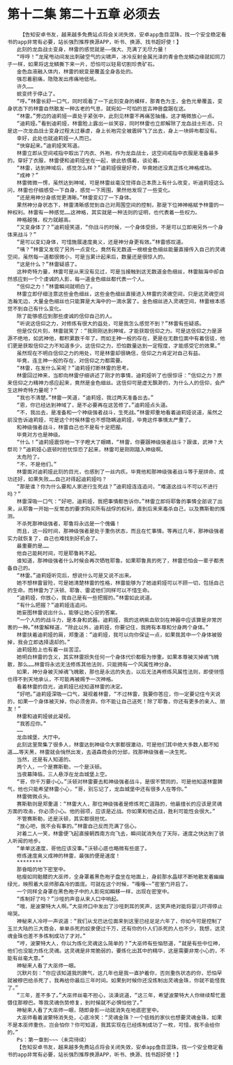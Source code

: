 # 第十二集 第二十五章 必须去
        【告知安卓书友，越来越多免费站点将会关闭失效，安卓app鱼目混珠，找一个安全稳定看书的app非常有必要，站长强烈推荐换源APP，听书、换源、找书超好使！】
       此刻的龙血战士变身，林雷的感觉就是——强大、充满了无尽力量！
       “呼呼！”龙尾甩动间发出刺破空气的尖啸声，冰冷反射金属光泽的青金色龙鳞边缘就如同刀子一样，如果将这龙鳞撕下来一片，恐怕可以轻易切割珍贵矿石。
       金色血液融入体内，林雷的蜕变是覆盖全身各处的。
       强忍着剧痛，隐隐发出疼痛地低吼。
       许久……
       蜕变终于停止了。
       “呼。”林雷长舒一口气，同时观看了一下此刻变身的模样，那青色为主，金色光晕覆盖，变身状态下的林雷自然散发一种古老的气息，就宛如一可怕的亘古神兽盘踞在这。
       “林雷。”旁边的迪莉娅一直处于紧张中，此刻见林雷不再痛苦抽搐，这才略微放心一点。
       “迪莉娅。”看到迪莉娅，林雷脸上露出一丝笑容，同时林雷也立即解除了龙血战士形态，只是这一次龙血战士变身过程太过暴虐，身上长袍完全被震碎飞了出去，身上一块碎布都没有。
       幸好，此处也就迪莉娅一人而已。
       “快穿起来。”迪莉娅笑骂道。
       林雷立即从空间戒指中取出了内衣、外袍，作为龙血战士，这空间戒指中衣服是准备最多的。穿好了衣服，林雷便和迪莉娅坐在一起，彼此依偎着，谈论着。
       “林雷，达到神域后，感觉怎么样？”迪莉娅很是好奇，毕竟她还没真正炼化神格成功。
       “成神？”
       林雷微微一愣，虽然达到神域，可是林雷丝毫没觉得自己本质上有什么改变，听迪莉娅这么问，林雷也仔细感受一下自身，感觉一下周围，果然他发现了一些变化。
       “还是用神分身感觉更清晰。”林雷变幻了一下身体。
       果然神分身状态下，林雷清晰感觉到自己对周围空间的控制，那是下位神神格赋予林雷的一种权利。林雷有一种感觉……这神格，其实就是一种法则的证明，也代表着一些权力。
       神格越强，权力就越高。
       “又变身体了？”迪莉娅笑道，“你战斗的时候，一个身体受损，不是可以立即用另外一个身体来战斗？”
       “是可以变幻身体，可惜施展速度奥义，还是神分身更有效。”林雷感叹道。
       “咦？”林雷又发现了另外一点变化，竟然有无数道一根根金色细丝能量直接传入自己的灵魂空间，虽然每一道都很微小，可是当累计起来后，数量还是很惊人的。
       “这是什么？”林雷疑惑了。
       这种奇特力量，林雷可是从来没有见过，可是当接触到这无数道金色细丝，林雷脑海中却自然感应到一个个虔诚的人影，每一道金色细丝都代表一个人。
       “信仰之力！”林雷瞬间就明白了。
       林雷立即仔细注意这些金色细丝，这些金色细丝直接进入林雷的灵魂空间，只是这灵魂空间浩瀚无边，大量金色细丝也只能算是大海中的一滴水罢了。金色细丝进入灵魂空间，林雷根本感觉不到自己有什么变化。
       除了能够感应到那些虔诚的信仰自己的人。
       “听说这信仰之力，对修炼有很大的益处，可是我怎么感觉不到？”林雷有些疑惑。
       但是仅仅片刻，林雷就笑了：“我刚刚达到神域，才能获取信仰之力。可是这信仰之力是源源不绝地，如武神他，都积累数千年了。而如主神一般的存在，更是在无数位面中有着信徒，他们更是获取信仰之力不知道多少。这信仰之力，恐怕数量达到一定程度，才能感受它的效果。”
       虽然现在不明白信仰之力的用处，可是林雷却很确信，信仰之力肯定对自己有益。
       毕竟，连主神一般的存在，对信仰之力都需要。
       “林雷，在发什么呆呢？”迪莉娅打断林雷的思考。
       林雷回过神来，当即向林雷仔细讲述了刚才的事情，迪莉娅听了也很惊讶：“信仰之力？原来信仰之力精神力感应起来，竟然是金色细丝。这信仰可是虚无飘渺的，为什么人的信仰，会产生这种奇特力量呢？”
       “我也不清楚。”林雷一笑道，“迪莉娅，我过两天准备出去。”
       “恩，你已经达到神域了，是不必要再在这苦修了。”迪莉娅点头道。
       “不，我出去，是准备和一个神级强者战斗，生死战。”林雷郑重地看着迪莉娅说道，虽然之前没告诉迪莉娅，可是这个时候林雷也不想隐瞒迪莉娅，毕竟这件事情太严重了。
       和神级强者战斗，林雷自己也不是有十足把握。
       毕竟对方也是神级。
       “什么！”迪莉娅震惊地一下子瞪大了眼睛，“林雷，你要跟神级强者战斗？跟谁，武神？大祭司？”迪莉娅心底顿时担忧惊恐了起来，林雷可是刚刚踏入神级啊。
       太危险了。
       “不，不是他们。”
       林雷面对迪莉娅此刻的目光，也感到了一丝内疚。毕竟他和那神级强者战斗等于是拼命，成功还好，如果失败……自己对得起迪莉娅吗？
       “那是谁？你为什么要和人家进行生死战？”迪莉娅连连追问，“难道这战斗不可以不进行吗？”
       林雷深吸一口气：“好吧，迪莉娅，我把事情都告诉你。”林雷立即将耶鲁的事情全部说了出来，从耶鲁一开始一反常态的要求购买所有战俘的权利，直到后来来毒杀自己，以及赛斯勒的推测。
       不杀死那神级强者，耶鲁将永远是一个傀儡！
       而且，这一段时间，那神级强者是处于重伤状态，而且在忙事情。等再过几年，那神级强者实力就恢复了，自己也难找到好机会了。
       最重要的是……
       他自己能耗时间，可是耶鲁耗不起。
       谁知道，那神级强者什么时候会再次牺牲耶鲁。如果耶鲁真的死了，林雷恐怕会一辈子都责备自己的。
       “林雷。”迪莉娅听完后，想说什么可是又说不出来。
       她不想林雷冒险，可是她清楚林雷的性格，林雷能够为了她迪莉娅可以不顾一切，包括自己的生命。而林雷为了沃顿、耶鲁、雷诺他们同样可以不惜生命。
       “迪莉娅，你放心，我自己是有一些把握的。”林雷如此说道。
       “有什么把握？”迪莉娅连追问。
       她妄图林雷说出什么，能够让她心安的答案。
       “一个人的的战斗力，是本身和武器。迪莉娅，我的这柄紫血软剑在神器中应该算是非常厉害的一种。”林雷解释道，“除此以外，迪莉娅，你要记住，我拥有本尊和分身两个身体。”
       林雷扶着迪莉娅的肩，郑重道：“迪莉娅，我可以向你保证一点，如果我其中一个身体被毁掉，我会立即选择退却的。”
       迪莉娅脸上也有着一丝苦涩。
       她明白林雷的含义，其实林雷损失任何一个身体代价都极为惨重。如果本尊被灭掉魂飞魄散，那么……林雷将永远无法修炼其他法则，只能拥有一个风属性神分身。
       如果，神分身被灭掉魂飞魄散，那也是永远的失去，以后无法再修炼风属性法则，即使领悟也得不到天地承认，不可能再被赐予一次神格。
       看着林雷的目光，迪莉娅已经知道林雷的决定。
       “好吧。”迪莉娅深吸一口气，凝视着林雷，“不过林雷，我要你答应，你一定要记住今天说的，如果一个身体被灭掉，你必须舍弃。你不能让自己送死！除了耶鲁，你还有更多的亲人、朋友！”
       林雷和迪莉娅彼此凝视。
       “我答应你。”
       ……
       龙血城堡，大厅中。
       此刻这里聚集了很多人，林雷达到神级令大家都很激动，可是他们其中绝大多数人都不知道……等天黑，林雷就会悄然出发，去道森商会的分部，找那神级强者一决生死。
       当然，还是有人知道的。
       两个人，一个是赛斯勒，一个是沃顿。
       当夜幕降临，三人悬浮在龙血城堡上空。
       “哥，你千万要小心。”沃顿对林雷要去和神级强者战斗，是很不赞同的，可是他知道林雷脾气，他也只能希望林雷小心，“哥，别忘记了，龙血城堡中还有很多人在等你。”
       林雷微微点头。
       赛斯勒则是郑重道：“林雷大人，那位神级强者是修炼死亡道路的，他最擅长的应该是灵魂方面的攻击，你必须小心。他的弱项，应该是近战。你如果和他近战，胜利可能性会很大。”
       不管赛斯勒，还是沃顿，其实都很担忧。
       “放心吧，我不会有事的。”林雷自己反而充满了信心。
       对着二人一笑，林雷便飞起直接朝西南方向飞去，瞬间就消失在了天际，速度之快达到了骇人听闻的地步。
       “单单这速度，哥他应该没事。”沃顿心底也略微有些底了。
       修炼速度奥义成神的林雷，最强的便是速度！
       ********
       那昏暗的地下密室中。
       枯瘦如同骷髅的大巫师，全身罩着黑色袍子盘坐在地面上，身前那水晶球不断地散发着幽幽绿光，映照着大巫师那森冷的面庞。可就在这个时候，“嘎嘎~~”密室门开启了。
       一个同样全身罩在黑色袍子中的人影宛如瞬移一样，出现在密室中。
       “炼制好了吗？”沙哑的声音从来人口中响起。
       “哦，是波蒙特大人啊。”大巫师口中发出了沙哑刺耳的笑声，这笑声绝对能将婴儿吓得停止啼哭。
       神秘来人冷哼一声说道：“我们从戈巴达位面来到这里已经足足六年了，你如今可是控制了玉兰大陆的三大商会，单单杀死的奴隶便过千万，还有你的仆人们杀死的人也不少，我想，这灵魂金珠也差不多炼制成功了才对。”
       “哼，波蒙特大人，你以为炼化灵魂这么简单的？”大巫师有些恼怒道，“就是有些中位神，他们也没能力炼化灵魂。这灵魂是非常脆弱的，要炼化出其中的精华，这是需要非常小心的，不能有丝毫大意。”
       神秘来人看了大巫师一眼。
       沉默片刻：“你应该知道我的脾气，这几年也是我一直护着你，否则重伤状态的你，恐怕早就被穆巴给杀死了，我再给你最后三年时间。如果到时候你还没炼制出灵魂金珠，你就不能怪我了。”
       “三年，差不多了。”大巫师丝毫不担心，淡漠说道，“这三年，希望波蒙特大人你继续帮忙震慑住那穆巴。等我灵魂伤势修复，到时候就不必惧怕他了。”
       神秘来人看了大巫师一眼，随即身影一动就消失在地底密室中。
       大巫师看着波蒙特消失处，心底冷笑：“灵魂金珠？一个低贱的家伙也想要灵魂金珠，如果不是本巫师重伤，岂会怕你？你可知道，我其实现在已经炼制成功了一枚，可惜，我不会给你的。”
       Ps：第一章到~~~（未完待续）
       【告知安卓书友，越来越多免费站点将会关闭失效，安卓app鱼目混珠，找一个安全稳定看书的app非常有必要，站长强烈推荐换源APP，听书、换源、找书超好使！】